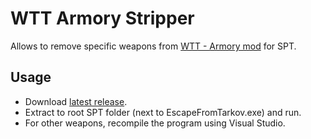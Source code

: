 # WTT Armory Stripper
Allows to remove specific weapons from [WTT - Armory mod](https://hub.sp-tarkov.com/files/file/2952-wtt-armory) for SPT.

## Usage
- Download [latest release](https://github.com/Mugnum/SPT_WTTArmoryStripper/releases).
- Extract to root SPT folder (next to EscapeFromTarkov.exe) and run.
- For other weapons, recompile the program using Visual Studio.
